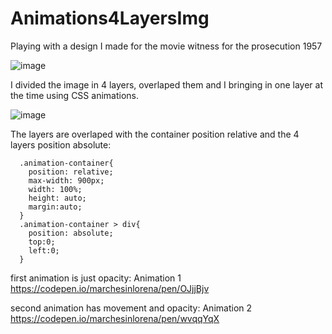 # Animations4LayersImg

Playing with a design I made for the movie witness for the prosecution 1957

![image](https://user-images.githubusercontent.com/22336407/139516908-882165c7-527e-454f-8837-f07baf6aefb0.png)

I divided the image in 4 layers, overlaped them
and I bringing in one layer at the time using CSS animations.

![image](https://user-images.githubusercontent.com/22336407/139517136-2a349ca2-2a0c-464a-a2de-94a33e048d84.png)

The layers are overlaped with the container position relative and the 4 layers position absolute:

```rd
  .animation-container{
    position: relative;
    max-width: 900px;
    width: 100%;
    height: auto;
    margin:auto;
  }
  .animation-container > div{
    position: absolute;
    top:0;
    left:0;
  }
````

first animation is just opacity: Animation 1
https://codepen.io/marchesinlorena/pen/OJjjBjv

second animation has movement and opacity: Animation 2
https://codepen.io/marchesinlorena/pen/wvqqYqX
